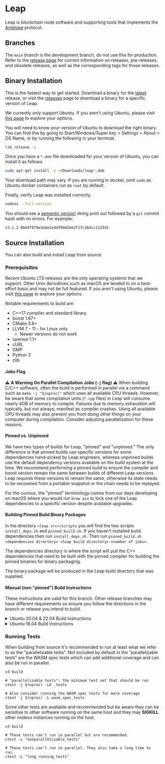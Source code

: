 # Leap

Leap is blockchain node software and supporting tools that implements the [Antelope](https://github.com/AntelopeIO) protocol.

## Branches
The `main` branch is the development branch, do not use this for production. Refer to the [release page](https://github.com/AntelopeIO/leap/releases) for current information on releases, pre-releases, and obsolete releases, as well as the corresponding tags for those releases.

## Binary Installation
This is the fastest way to get started. Download a binary for the [latest](https://github.com/AntelopeIO/leap/releases/latest) release, or visit the [releases](https://github.com/AntelopeIO/leap/releases) page to download a binary for a specific version of Leap.

We currently only support Ubuntu. If you aren't using Ubuntu, please visit [this page](./docs/00_install/01_build-from-source/00_build-unsupported-os.md) to explore your options.

You will need to know your version of Ubuntu to download the right binary. You can find this by going to Start/Windows/Super key > Settings > About > OS Name, or by running the following in your terminal.
```bash
lsb_release -a
```
Once you have a `*.deb` file downloaded for your version of Ubuntu, you can install it as follows.
```bash
sudo apt-get install -y ~/Downloads/leap*.deb
```
Your download path may vary. If you are running in docker, omit `sudo` as Ubuntu docker containers run as `root` by default.

Finally, verify Leap was installed correctly.
```bash
nodeos --full-version
```
You should see a [semantic version](https://semver.org) string print out followed by a `git` commit hash with no errors. For example:
```
v3.1.2-0b64f879e3ebe2e4df09d2e62f1fc164cc1125d1
```

## Source Installation
You can also build and install Leap from source.

### Prerequisites
Recent Ubuntu LTS releases are the only operating systems that we support. Other Unix derivatives such as macOS are tended to on a best-effort basis and may not be full featured. If you aren't using Ubuntu, please visit [this page](./docs/00_install/01_build-from-source/00_build-unsupported-os.md) to explore your options.

Notable requirements to build are:
- C++17 compiler and standard library
- boost 1.67+
- CMake 3.8+
- LLVM 7 - 11 - for Linux only
  - Newer versions do not work
- openssl 1.1+
- cURL
- GMP
- Python 3
- zlib

#### Jobs Flag
⚠️ **A Warning On Parallel Compilation Jobs (`-j` flag)** ⚠️
When building C/C++ software, often the build is performed in parallel via a command such as `make -j "$(nproc)"` which uses all available CPU threads. However, be aware that some compilation units (`*.cpp` files) in Leap will consume nearly 4GB of memory to compile. Failures due to memory exhaustion will typically, but not always, manifest as compiler crashes. Using all available CPU threads may also prevent you from doing other things on your computer during compilation. Consider adjusting parallelization for these reasons.

#### Pinned vs. Unpinned
We have two types of builds for Leap, "pinned" and "unpinned." The only difference is that pinned builds use specific versions for some dependencies hand-picked by Leap engineers, whereas unpinned builds use the default dependency versions available on the build system at the time. We recommend performing a pinned build to ensure the compiler and boost version remain the same between builds of different Leap versions. Leap requires these versions to remain the same, otherwise its state needs to be recovered from a portable snapshot or the chain needs to be replayed.

For the curious, the "pinned" terminology comes from our days developing on macOS where you would run `brew pin` to lock one of the Leap dependencies to a specific version despite available upgrades.

#### Building Pinned Build Binary Packages
In the directory `<leap src>/scripts` you will find the two scripts `install_deps.sh` and `pinned_build.sh`. If you haven't installed build dependencies then run `install_deps.sh`. Then run `pinned_build.sh <dependencies directory> <leap build directory> <number of jobs>`.

The dependencies directory is where the script will pull the C++ dependencies that need to be built with the pinned compiler for building the pinned binaries for binary packaging.

The binary package will be produced in the Leap build directory that was supplied.

#### Manual (non "pinned") Build Instructions

These instructions are valid for this branch. Other release branches may have different requirements so ensure you follow the directions in the branch or release you intend to build.

<details>
  <summary>Ubuntu 20.04 & 22.04 Build Instructions</summary>

Install required dependencies: 
```
apt-get update && apt-get install   \
        build-essential             \
        cmake                       \
        curl                        \
        git                         \
        libboost-all-dev            \
        libgmp-dev                  \
        libssl-dev                  \
        llvm-11-dev
```
and perform the build:
```
git submodule update --init --recursive
mkdir build
cd build
cmake -DCMAKE_BUILD_TYPE=Release -DCMAKE_PREFIX_PATH=/usr/lib/llvm-11 ..
make -j $(nproc) package
```
</details>

<details>
  <summary>Ubuntu 18.04 Build Instructions</summary>

Install required dependencies. You will need to build Boost from source on this distribution. 
```
apt-get update && apt-get install   \
        build-essential             \
        cmake                       \
        curl                        \
        g++-8                       \
        git                         \
        libgmp-dev                  \
        libssl-dev                  \
        llvm-7-dev                  \
        python3                     \
        zlib1g-dev
        
curl -L https://boostorg.jfrog.io/artifactory/main/release/1.79.0/source/boost_1_79_0.tar.bz2 | tar jx && \
   cd boost_1_79_0 &&                                                                                     \
   ./bootstrap.sh --prefix=$HOME/boost1.79 &&                                                             \
   ./b2 --with-iostreams --with-date_time --with-filesystem --with-system                                 \
        --with-program_options --with-chrono --with-test -j$(nproc) install &&                            \
   cd ..
```
and perform the build:
```
git submodule update --init --recursive
mkdir build
cd build
cmake -DCMAKE_C_COMPILER=gcc-8 -DCMAKE_CXX_COMPILER=g++-8 \
      -DCMAKE_PREFIX_PATH="$HOME/boost1.79;/usr/lib/llvm-7/"  -DCMAKE_BUILD_TYPE=Release .. \
make -j $(nproc) package
```
After building you may remove the `$HOME/boost1.79` directory, or you may keep it around until next time building the software.
</details>

### Running Tests

When building from source it's recommended to run at least what we refer to as the "parallelizable tests". Not included by default in the "parallelizable tests" are the WASM spec tests which can add additional coverage and can also be run in parallel.

```
cd build

# "parallelizable tests": the minimum test set that should be run
ctest -j $(nproc) -LE _tests

# Also consider running the WASM spec tests for more coverage
ctest -j $(nproc) -L wasm_spec_tests
```

Some other tests are available and recommended but be aware they can be sensitive to other software running on the same host and they may **SIGKILL** other nodeos instances running on the host.
```
cd build

# These tests can't run in parallel but are recommended.
ctest -L "nonparallelizable_tests"

# These tests can't run in parallel. They also take a long time to run.
ctest -L "long_running_tests"
```
